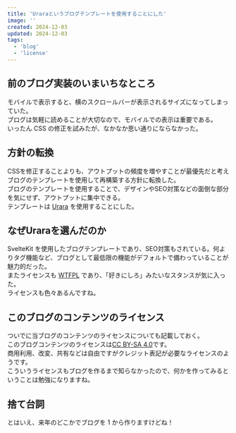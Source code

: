 ```yaml
---
title: 'Uraraというブログテンプレートを使用することにした'
image: ''
created: 2024-12-03
updated: 2024-12-03
tags:
  - 'blog'
  - 'license'
---
```


## 前のブログ実装のいまいちなところ  

モバイルで表示すると、横のスクロールバーが表示されるサイズになってしまっていた。  
ブログは気軽に読めることが大切なので、モバイルでの表示は重要である。  
いったん CSS の修正を試みたが、なかなか思い通りにならなかった。  

## 方針の転換  

CSSを修正することよりも、アウトプットの頻度を増やすことが最優先だと考えブログのテンプレートを使用して再構築する方針に転換した。  
ブログのテンプレートを使用することで、デザインやSEO対策などの面倒な部分を気にせず、アウトプットに集中できる。  
テンプレートは [Urara](https://github.com/importantimport/urara) を使用することにした。  

## なぜUraraを選んだのか  

SvelteKit を使用したブログテンプレートであり、SEO対策もされている。何よりタグ機能など、ブログとして最低限の機能がデフォルトで備わっていることが魅力的だった。  
またライセンスも [WTFPL](http://www.wtfpl.net/) であり、「好きにしろ」みたいなスタンスが気に入った。  
ライセンスも色々あるんですね。  

## このブログのコンテンツのライセンス  

ついでに当ブログのコンテンツのライセンスについても記載しておく。  
このブログコンテンツのライセンスは[CC BY-SA 4.0](https://creativecommons.org/licenses/by-sa/4.0/deed.ja)です。  
商用利用、改変、共有などは自由ですがクレジット表記が必要なライセンスのようです。  
こういうライセンスもブログを作るまで知らなかったので、何かを作ってみるということは勉強になりますね。  

## 捨て台詞  

とはいえ、来年のどこかでブログを 1 から作りますけどね！  
